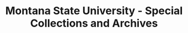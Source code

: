 ---
layout: repo
title: "Montana State University - Special Collections and Archives"
id: 16433
permalink: repos/16433/
---